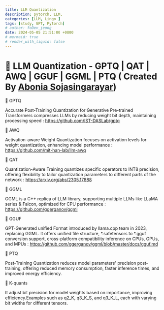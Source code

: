 ```yaml
---
title: LLM Quantization
description: pytorch, LLM,
categories: [LLM, Lingo ]
tags: [study, GPT, Pytorch]
# author: foDev_jeong
date: 2024-05-05 21:51:00 +0800
# mermaid: true
# render_with_liquid: false
---
```


# 🧐 LLM Quantization - GPTQ | QAT | AWQ | GGUF | GGML | PTQ ( Created By [Abonia Sojasingarayar](https://www.linkedin.com/in/aboniasojasingarayar/))

🚩 GPTQ

Accurate Post-Training Quantization for Generative Pre-trained Transformers compresses LLMs by reducing weight bit depth, maintaining processing speed : <https://github.com/IST-DASLab/gptq>

🚩 AWQ

Activation-aware Weight Quantization focuses on activation levels for weight quantization, enhancing model performance : <https://github.com/mit-han-lab/llm-awq>

🚩 QAT

Quantization-Aware Training quantizes specific operators to INT8 precision, offering flexibility to tailor quantization parameters to different parts of the network : <https://arxiv.org/abs/2305.17888>

🚩 GGML

GGML is a C++ replica of LLM library, supporting multiple LLMs like LLaMA series & Falcon, optimized for CPU performance : <https://github.com/ggerganov/ggml>

🚩 GGUF

GPT-Generated unified Format introduced by llama.cpp team in 2023, replacing GGML. It offers unified file structure, *.safetensors to *.gguf conversion support, cross-platform compatibility inference on CPUs, GPUs, and MPUs : <https://github.com/ggerganov/ggml/blob/master/docs/gguf.md>

🚩 PTQ

Post-Training Quantization reduces model parameters' precision post-training, offering reduced memory consumption, faster inference times, and improved energy efficiency.

🚩 K-quants 

It adjust bit precision for model weights based on importance, improving efficiency.Examples such as q2_K, q3_K_S, and q3_K_L, each with varying bit widths for different tensors.